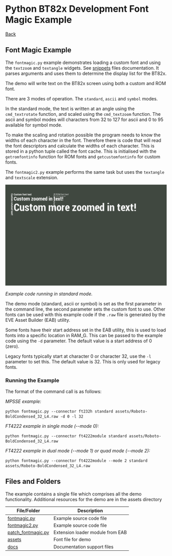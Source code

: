 # Python BT82x Development Font Magic Example

[Back](../README.md)

## Font Magic Example

The `fontmagic.py` example demonstrates loading a custom font and using the `textzoom` and `textangle` widgets. See [snippets](../snippets/README.md) files documentation. It parses arguments and uses them to determine the display list for the BT82x.

The demo will write text on the BT82x screen using both a custom and ROM font. 

There are 3 modes of operation. The `standard`, `ascii` and `symbol` modes. 

In the standard mode, the text is written at an angle using the `cmd_textrotate` function, and scaled using the `cmd_textzoom` function. The ascii and symbol modes will characters from 32 to 127 for ascii and 0 to 95 available for symbol mode.

To make the scaling and rotation possible the program needs to know the widths of each character in the font. Therefore there is code that will read the font descriptors and calculate the widths of each character. This is stored in a python tuple called the font cache. This is initialised with the `getromfontinfo` function for ROM fonts and `getcustomfontinfo` for custom fonts.

The `fontmagic2.py` example performs the same task but uses the `textangle` and `textscale` extension.

![Font Magic Example](docs/fontmagic.png)

_Example code running in standard mode._

The demo mode (standard, ascii or symbol) is set as the first parameter in the command line, the second parameter sets the custom font to use. Other fonts can be used with this example code if the `.raw` file is generated by the EVE Asset Builder (EAB) utility.

Some fonts have their start address set in the EAB utility, this is used to load fonts into a specific location in RAM_G. This can be passed to the example code using the `-d` parameter. The default value is a start address of 0 (zero).

Legacy fonts typically start at character 0 or character 32, use the `-l` parameter to set this. The default value is 32. This is only used for legacy fonts.

### Running the Example

The format of the command call is as follows:

_MPSSE example:_
```
python fontmagic.py --connector ft232h standard assets/Roboto-BoldCondensed_32_L4.raw -d 0 -l 32
```

_FT4222 example in single mode (--mode 0):_

```
python fontmagic.py --connector ft4222module standard assets/Roboto-BoldCondensed_32_L4.raw 

```

_FT4222 example in dual mode (--mode 1) or quad mode (--mode 2):_

```
python fontmagic.py --connector ft4222module --mode 2 standard assets/Roboto-BoldCondensed_32_L4.raw 

```

## Files and Folders

The example contains a single file which comprises all the demo functionality. Additional resources for the demo are in the assets directory

| File/Folder | Description |
| --- | --- |
| [fontmagic.py](fontmagic.py) | Example source code file |
| [fontmagic2.py](fontmagic2.py) | Example source code file |
| [patch_fontmagic.py](patch_fontmagic.py) | Extension loader module from EAB |
| [assets](assets) | Font file for demo |
| [docs](docs) | Documentation support files |
